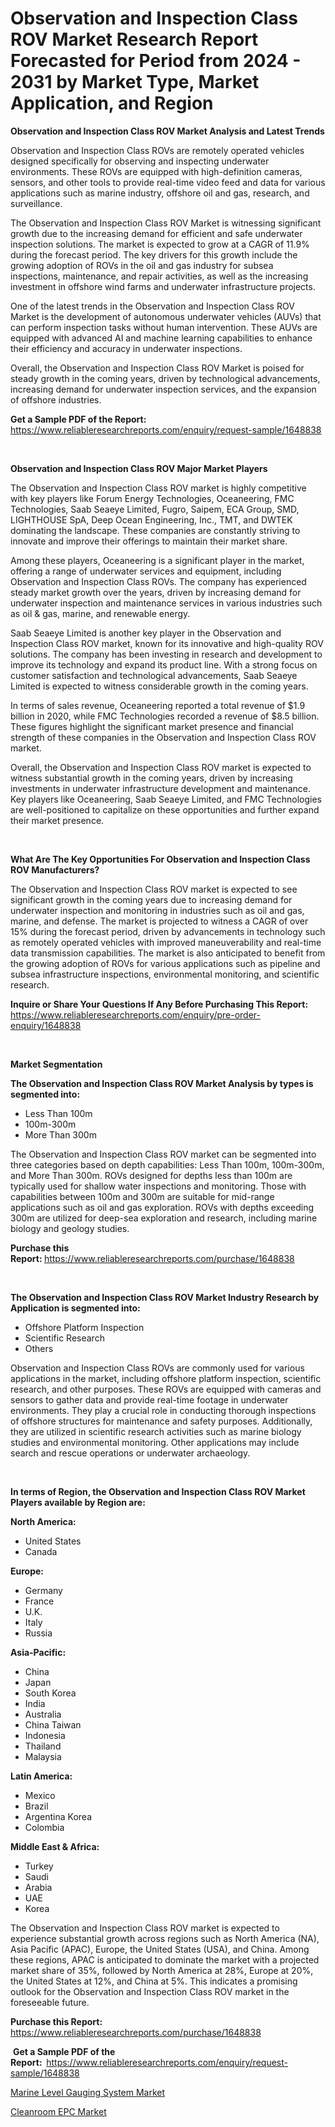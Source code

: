 <p><h1>Observation and Inspection Class ROV Market Research Report Forecasted for Period from 2024 -  2031 by Market Type, Market Application, and Region</h1></p><p><strong>Observation and Inspection Class ROV Market Analysis and Latest Trends</strong></p>
<p><p>Observation and Inspection Class ROVs are remotely operated vehicles designed specifically for observing and inspecting underwater environments. These ROVs are equipped with high-definition cameras, sensors, and other tools to provide real-time video feed and data for various applications such as marine industry, offshore oil and gas, research, and surveillance.</p><p>The Observation and Inspection Class ROV Market is witnessing significant growth due to the increasing demand for efficient and safe underwater inspection solutions. The market is expected to grow at a CAGR of 11.9% during the forecast period. The key drivers for this growth include the growing adoption of ROVs in the oil and gas industry for subsea inspections, maintenance, and repair activities, as well as the increasing investment in offshore wind farms and underwater infrastructure projects.</p><p>One of the latest trends in the Observation and Inspection Class ROV Market is the development of autonomous underwater vehicles (AUVs) that can perform inspection tasks without human intervention. These AUVs are equipped with advanced AI and machine learning capabilities to enhance their efficiency and accuracy in underwater inspections.</p><p>Overall, the Observation and Inspection Class ROV Market is poised for steady growth in the coming years, driven by technological advancements, increasing demand for underwater inspection services, and the expansion of offshore industries.</p></p>
<p><strong>Get a Sample PDF of the Report:&nbsp;</strong> <a href="https://www.reliableresearchreports.com/enquiry/request-sample/1648838">https://www.reliableresearchreports.com/enquiry/request-sample/1648838</a></p>
<p>&nbsp;</p>
<p><strong>Observation and Inspection Class ROV Major Market Players</strong></p>
<p><p>The Observation and Inspection Class ROV market is highly competitive with key players like Forum Energy Technologies, Oceaneering, FMC Technologies, Saab Seaeye Limited, Fugro, Saipem, ECA Group, SMD, LIGHTHOUSE SpA, Deep Ocean Engineering, Inc., TMT, and DWTEK dominating the landscape. These companies are constantly striving to innovate and improve their offerings to maintain their market share.</p><p>Among these players, Oceaneering is a significant player in the market, offering a range of underwater services and equipment, including Observation and Inspection Class ROVs. The company has experienced steady market growth over the years, driven by increasing demand for underwater inspection and maintenance services in various industries such as oil & gas, marine, and renewable energy.</p><p>Saab Seaeye Limited is another key player in the Observation and Inspection Class ROV market, known for its innovative and high-quality ROV solutions. The company has been investing in research and development to improve its technology and expand its product line. With a strong focus on customer satisfaction and technological advancements, Saab Seaeye Limited is expected to witness considerable growth in the coming years.</p><p>In terms of sales revenue, Oceaneering reported a total revenue of $1.9 billion in 2020, while FMC Technologies recorded a revenue of $8.5 billion. These figures highlight the significant market presence and financial strength of these companies in the Observation and Inspection Class ROV market.</p><p>Overall, the Observation and Inspection Class ROV market is expected to witness substantial growth in the coming years, driven by increasing investments in underwater infrastructure development and maintenance. Key players like Oceaneering, Saab Seaeye Limited, and FMC Technologies are well-positioned to capitalize on these opportunities and further expand their market presence.</p></p>
<p>&nbsp;</p>
<p><strong>What Are The Key Opportunities For Observation and Inspection Class ROV Manufacturers?</strong></p>
<p><p>The Observation and Inspection Class ROV market is expected to see significant growth in the coming years due to increasing demand for underwater inspection and monitoring in industries such as oil and gas, marine, and defense. The market is projected to witness a CAGR of over 15% during the forecast period, driven by advancements in technology such as remotely operated vehicles with improved maneuverability and real-time data transmission capabilities. The market is also anticipated to benefit from the growing adoption of ROVs for various applications such as pipeline and subsea infrastructure inspections, environmental monitoring, and scientific research.</p></p>
<p><strong>Inquire or Share Your Questions If Any Before Purchasing This Report:</strong> <a href="https://www.reliableresearchreports.com/enquiry/pre-order-enquiry/1648838">https://www.reliableresearchreports.com/enquiry/pre-order-enquiry/1648838</a></p>
<p>&nbsp;</p>
<p><strong>Market Segmentation</strong></p>
<p><strong>The Observation and Inspection Class ROV Market Analysis by types is segmented into:</strong></p>
<p><ul><li>Less Than 100m</li><li>100m-300m</li><li>More Than 300m</li></ul></p>
<p><p>The Observation and Inspection Class ROV market can be segmented into three categories based on depth capabilities: Less Than 100m, 100m-300m, and More Than 300m. ROVs designed for depths less than 100m are typically used for shallow water inspections and monitoring. Those with capabilities between 100m and 300m are suitable for mid-range applications such as oil and gas exploration. ROVs with depths exceeding 300m are utilized for deep-sea exploration and research, including marine biology and geology studies.</p></p>
<p><strong>Purchase this Report:&nbsp;</strong><a href="https://www.reliableresearchreports.com/purchase/1648838">https://www.reliableresearchreports.com/purchase/1648838</a></p>
<p>&nbsp;</p>
<p><strong>The Observation and Inspection Class ROV Market Industry Research by Application is segmented into:</strong></p>
<p><ul><li>Offshore Platform Inspection</li><li>Scientific Research</li><li>Others</li></ul></p>
<p><p>Observation and Inspection Class ROVs are commonly used for various applications in the market, including offshore platform inspection, scientific research, and other purposes. These ROVs are equipped with cameras and sensors to gather data and provide real-time footage in underwater environments. They play a crucial role in conducting thorough inspections of offshore structures for maintenance and safety purposes. Additionally, they are utilized in scientific research activities such as marine biology studies and environmental monitoring. Other applications may include search and rescue operations or underwater archaeology.</p></p>
<p>&nbsp;</p>
<p><strong>In terms of Region, the Observation and Inspection Class ROV Market Players available by Region are:</strong></p>
<p>
    <p> <strong> North America: </strong>
        <ul>
            <li>United States</li>
            <li>Canada</li>
        </ul>
        </p> 
    <p> <strong> Europe: </strong>
        <ul>
            <li>Germany</li>
            <li>France</li>
            <li>U.K.</li>
            <li>Italy</li>
            <li>Russia</li>
        </ul>
        </p> 
    <p> <strong> Asia-Pacific: </strong>
        <ul>
            <li>China</li>
            <li>Japan</li>
            <li>South Korea</li>
            <li>India</li>
            <li>Australia</li>
            <li>China Taiwan</li>
            <li>Indonesia</li>
            <li>Thailand</li>
            <li>Malaysia</li>
        </ul>
        </p> 
    <p> <strong> Latin America: </strong>
        <ul>
            <li>Mexico</li>
            <li>Brazil</li>
            <li>Argentina Korea</li>
            <li>Colombia</li>
        </ul>
        </p> 
    <p> <strong> Middle East & Africa: </strong>
        <ul>
            <li>Turkey</li>
            <li>Saudi</li>
            <li>Arabia</li>
            <li>UAE</li>
            <li>Korea</li>
        </ul>
    </p>
    </p>
<p><p>The Observation and Inspection Class ROV market is expected to experience substantial growth across regions such as North America (NA), Asia Pacific (APAC), Europe, the United States (USA), and China. Among these regions, APAC is anticipated to dominate the market with a projected market share of 35%, followed by North America at 28%, Europe at 20%, the United States at 12%, and China at 5%. This indicates a promising outlook for the Observation and Inspection Class ROV market in the foreseeable future.</p></p>
<p><strong>Purchase this Report: </strong><a href="https://www.reliableresearchreports.com/purchase/1648838">https://www.reliableresearchreports.com/purchase/1648838</a></p>
<p>&nbsp;<strong>Get a Sample PDF of the Report:&nbsp;&nbsp;</strong><a href="https://www.reliableresearchreports.com/enquiry/request-sample/1648838">https://www.reliableresearchreports.com/enquiry/request-sample/1648838</a></p>
<p><strong></strong></p>
<p><p><a href="https://github.com/gamblestampleyjenny50m5sl6/Market-Research-Report-List-1/blob/main/marine-level-gauging-system-market.md">Marine Level Gauging System Market</a></p><p><a href="https://github.com/nicholepatriciadoylenwnrjr0/Market-Research-Report-List-1/blob/main/cleanroom-epc-market.md">Cleanroom EPC Market</a></p></p>